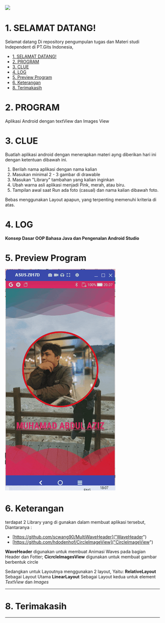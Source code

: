 <img height="100em" src="https://github-readme-stats.vercel.app/api?username=aziez&show_icons=true&hide_border=true&&count_private=true&include_all_commits=true" />

 # 1. SELAMAT DATANG!
Selamat datang Di repository pengumpulan tugas dan Materi studi Independent di PT.Gits Indonesia,

- [1. SELAMAT DATANG!](#1-selamat-datang)
- [2. PROGRAM](#2-program)
- [3. CLUE](#3-clue)
- [4. LOG](#4-log)
- [5. Preview Program](#5-preview-program)
- [6. Keterangan](#6-keterangan)
- [8. Terimakasih](#8-terimakasih)

# 2. PROGRAM
Aplikasi Android dengan textView dan Images View

# 3. CLUE
Buatlah aplikasi android dengan menerapkan materi ayng diberikan hari ini dengan ketentuan dibawah ini.

1. Berilah nama aplikasi dengan nama kalian
2. Masukan minimal 2 - 3 gambar di drawable
3. Masukan "Library" tambahan yang kalian inginkan
4. Ubah warna asli aplikasi menjadi Pink, merah, atau biru.
5. Tampilan awal saat Run ada foto (casual) dan nama kalian dibawah foto.

Bebas menggunakan Layout apapun, yang terpenting memenuhi kriteria di atas.

# 4. LOG
**Konsep Dasar OOP Bahasa Java dan Pengenalan Android Studio**

# 5. Preview Program
![alt text](https://github.com/aziez/SI-GITS_Indonesia/blob/main/Tugas_6_android/Hasil_build.gif)


# 6. Keterangan
terdapat 2 Library yang di gunakan dalam membuat aplikasi tersebut, Diantaranya : 
- [https://github.com/scwang90/MultiWaveHeader]("WaveHeader")
- [https://github.com/hdodenhof/CircleImageView]("CircleImageView")

**WaveHeader** digunakan untuk membuat Animasi Waves pada bagian Header dan Fotter;
**CicrcleImagesView** digunakan untuk membuat gambar berbentuk circle

Sedangkan untuk Layoutnya menggunakan 2 layout, Yaitu:
**RelativeLayout** Sebagai Layout Utama
**LinearLayout** Sebagai Layout kedua untuk element *TextView* dan *Images*

***

# 8. Terimakasih

***
